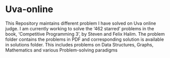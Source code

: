 # Uva-online

This Repository maintains different problem I have solved on Uva online judge. 
I am currently working to solve the ‘462 starred’ problems in the book, ‘Competitive Programming 3’, by Steven and Felix Halim.
The problem folder contains the problems in PDF and corresponding solution is available in solutions folder.
This includes problems on Data Structures, Graphs, Mathematics and various Problem-solving paradigms

